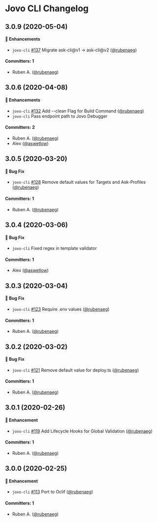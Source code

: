 # Jovo CLI Changelog


## 3.0.9 (2020-05-04)

#### :nail_care: Enhancements
* `jovo-cli` [#137](https://github.com/jovotech/jovo-cli/pull/137) Migrate ask-cli@v1 -> ask-cli@v2 ([@rubenaeg](https://github.com/rubenaeg))

#### Committers: 1
- Ruben A. ([@rubenaeg](https://github.com/rubenaeg))



## 3.0.6 (2020-04-08)

#### :nail_care: Enhancements
* `jovo-cli` [#132](https://github.com/jovotech/jovo-cli/pull/132) Add --clean Flag for Build Command ([@rubenaeg](https://github.com/rubenaeg))
* `jovo-cli` Pass endpoint path to Jovo Debugger

#### Committers: 2
- Ruben A. ([@rubenaeg](https://github.com/rubenaeg))
- Alex ([@aswetlow](https://github.com/aswetlow))



## 3.0.5 (2020-03-20)

#### :bug: Bug Fix
* `jovo-cli` [#128](https://github.com/jovotech/jovo-cli/pull/128) Remove default values for Targets and Ask-Profiles ([@rubenaeg](https://github.com/rubenaeg))

#### Committers: 1
- Ruben A. ([@rubenaeg](https://github.com/rubenaeg))



## 3.0.4 (2020-03-06)

#### :bug: Bug Fix
* `jovo-cli` Fixed regex in template validator

#### Committers: 1
- Alex ([@aswetlow](https://github.com/aswetlow))


## 3.0.3 (2020-03-04)

#### :bug: Bug Fix
* `jovo-cli` [#123](https://github.com/jovotech/jovo-cli/pull/123) Require .env values ([@rubenaeg](https://github.com/rubenaeg))

#### Committers: 1
- Ruben A. ([@rubenaeg](https://github.com/rubenaeg))


## 3.0.2 (2020-03-02)

#### :bug: Bug Fix
* `jovo-cli` [#121](https://github.com/jovotech/jovo-cli/pull/121) Remove default value for deploy.ts ([@rubenaeg](https://github.com/rubenaeg))

#### Committers: 1
- Ruben A. ([@rubenaeg](https://github.com/rubenaeg))


## 3.0.1 (2020-02-26)

#### :nail_care: Enhancement
* `jovo-cli` [#119](https://github.com/jovotech/jovo-cli/pull/119) Add Lifecycle Hooks for Global Validation ([@rubenaeg](https://github.com/rubenaeg))

#### Committers: 1
- Ruben A. ([@rubenaeg](https://github.com/rubenaeg))


## 3.0.0 (2020-02-25)

#### :nail_care: Enhancement
* `jovo-cli` [#113](https://github.com/jovotech/jovo-cli/pull/113) Port to Oclif ([@rubenaeg](https://github.com/rubenaeg))


#### Committers: 1
- Ruben A. ([@rubenaeg](https://github.com/rubenaeg))

